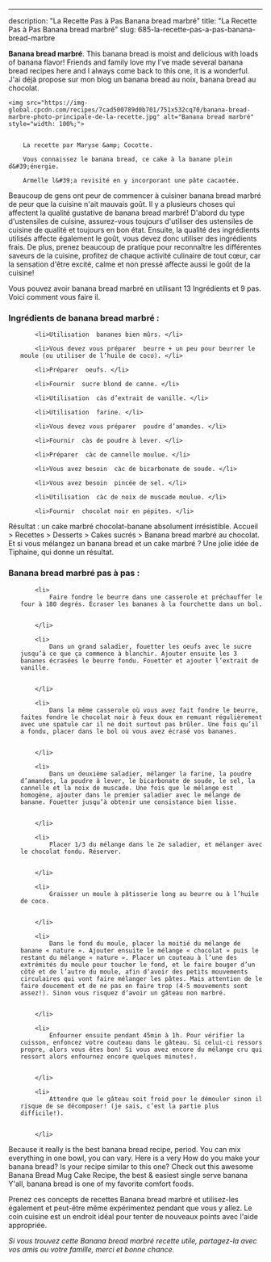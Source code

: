 ---
description: "La Recette Pas à Pas Banana bread marbré"
title: "La Recette Pas à Pas Banana bread marbré"
slug: 685-la-recette-pas-a-pas-banana-bread-marbre

<p>
	<strong>Banana bread marbré</strong>. 
	This banana bread is moist and delicious with loads of banana flavor! Friends and family love my I&#39;ve made several banana bread recipes here and I always come back to this one, it is a wonderful. J&#39;ai déjà propose sur mon blog un banana bread au noix, banana bread au chocolat.
</p>
<p>
	
	<img src="https://img-global.cpcdn.com/recipes/7cad500789d0b701/751x532cq70/banana-bread-marbre-photo-principale-de-la-recette.jpg" alt="Banana bread marbré" style="width: 100%;">
	
	
		La recette par Maryse &amp; Cocotte.
	
		Vous connaissez le banana bread, ce cake à la banane plein d&#39;énergie.
	
		Armelle l&#39;a revisité en y incorporant une pâte cacaotée.
	
</p>

Beaucoup de gens ont peur de commencer à cuisiner banana bread marbré de peur que la cuisine n'ait mauvais goût. Il y a plusieurs choses qui affectent la qualité gustative de banana bread marbré! D'abord du type d'ustensiles de cuisine, assurez-vous toujours d'utiliser des ustensiles de cuisine de qualité et toujours en bon état. Ensuite, la qualité des ingrédients utilisés affecte également le goût, vous devez donc utiliser des ingrédients frais. De plus, prenez beaucoup de pratique pour reconnaître les différentes saveurs de la cuisine, profitez de chaque activité culinaire de tout cœur, car la sensation d'être excité, calme et non pressé affecte aussi le goût de la cuisine!

<!--inarticleads1-->

Vous pouvez avoir banana bread marbré en utilisant 13 Ingrédients et 9 pas. Voici comment vous faire il.

<h3>Ingrédients de banana bread marbré :</h3>

<ol>
	
		<li>Utilisation  bananes bien mûrs. </li>
	
		<li>Vous devez vous préparer  beurre + un peu pour beurrer le moule (ou utiliser de l’huile de coco). </li>
	
		<li>Préparer  oeufs. </li>
	
		<li>Fournir  sucre blond de canne. </li>
	
		<li>Utilisation  càs d’extrait de vanille. </li>
	
		<li>Utilisation  farine. </li>
	
		<li>Vous devez vous préparer  poudre d’amandes. </li>
	
		<li>Fournir  càs de poudre à lever. </li>
	
		<li>Préparer  càc de cannelle moulue. </li>
	
		<li>Vous avez besoin  càc de bicarbonate de soude. </li>
	
		<li>Vous avez besoin  pincée de sel. </li>
	
		<li>Utilisation  càc de noix de muscade moulue. </li>
	
		<li>Fournir  chocolat noir en pépites. </li>
	
</ol>

Résultat : un cake marbré chocolat-banane absolument irrésistible. Accueil &gt; Recettes &gt; Desserts &gt; Cakes sucrés &gt; Banana bread marbré au chocolat. Et si vous mélangez un banana bread et un cake marbré ? Une jolie idée de Tiphaine, qui donne un résultat. 

<!--inarticleads2-->

<h3>Banana bread marbré pas à pas :</h3>

<ol>
	
		<li>
			Faire fondre le beurre dans une casserole et préchauffer le four à 180 degrés. Écraser les bananes à la fourchette dans un bol.
			
			
		</li>
	
		<li>
			Dans un grand saladier, fouetter les oeufs avec le sucre jusqu’à ce que ça commence à blanchir. Ajouter ensuite les 3 bananes écrasées le beurre fondu. Fouetter et ajouter l’extrait de vanille.
			
			
		</li>
	
		<li>
			Dans la même casserole où vous avez fait fondre le beurre, faites fondre le chocolat noir à feux doux en remuant régulièrement avec une spatule car il ne doit surtout pas brûler. Une fois qu’il a fondu, placer dans le bol où vous avez écrasé vos bananes.
			
			
		</li>
	
		<li>
			Dans un deuxième saladier, mélanger la farine, la poudre d’amandes, la poudre à lever, le bicarbonate de soude, le sel, la cannelle et la noix de muscade. Une fois que le mélange est homogène, ajouter dans le premier saladier avec le mélange de banane. Fouetter jusqu’à obtenir une consistance bien lisse.
			
			
		</li>
	
		<li>
			Placer 1/3 du mélange dans le 2e saladier, et mélanger avec le chocolat fondu. Réserver.
			
			
		</li>
	
		<li>
			Graisser un moule à pâtisserie long au beurre ou à l’huile de coco.
			
			
		</li>
	
		<li>
			Dans le fond du moule, placer la moitié du mélange de banane « nature ». Ajouter ensuite le mélange « chocolat » puis le restant du mélange « nature ». Placer un couteau à l’une des extrémités du moule pour toucher le fond, et le faire bouger d’un côté et de l’autre du moule, afin d’avoir des petits mouvements circulaires qui vont faire mélanger les pâtes. Mais attention de le faire doucement et de ne pas en faire trop (4-5 mouvements sont assez!). Sinon vous risquez d’avoir un gâteau non marbré.
			
			
		</li>
	
		<li>
			Enfourner ensuite pendant 45min à 1h. Pour vérifier la cuisson, enfoncez votre couteau dans le gâteau. Si celui-ci ressors propre, alors vous êtes bon! Si vous avez encore du mélange cru qui ressort alors enfournez encore quelques minutes!.
			
			
		</li>
	
		<li>
			Attendre que le gâteau soit froid pour le démouler sinon il risque de se décomposer! (je sais, c’est la partie plus difficile!).
			
			
		</li>
	
</ol>

Because it really is the best banana bread recipe, period. You can mix everything in one bowl, you can vary. Here is a very How do you make your banana bread? Is your recipe similar to this one? Check out this awesome Banana Bread Mug Cake Recipe, the best &amp; easiest single serve banana Y&#39;all, banana bread is one of my favorite comfort foods. 

<!--inarticleads1-->

<p>
Prenez ces concepts de recettes Banana bread marbré et utilisez-les également et peut-être même expérimentez pendant que vous y allez. Le coin cuisine est un endroit idéal pour tenter de nouveaux points avec l'aide appropriée.
</p>

<p>
<i>Si vous trouvez cette Banana bread marbré recette utile, partagez-la avec vos amis ou votre famille, merci et bonne chance.</i>
</p>

